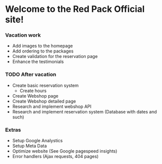# Welcome to the Red Pack Official site!

### Vacation work


* Add images to the homepage
* Add ordering to the packages
* Create validation for the reservation page
* Enhance the testimonials



### TODO After vacation

* Create basic reservation system
	- Create hours
* Create Webshop page
* Create Webshop detailed page
* Research and implement webshop API
* Research and implement reservation system (Database with dates and such)

### Extras

* Setup Google Analystics
* Setup Meta Data
* Optimize website (See Google pagespeed insights)
* Error handlers (Ajax requests, 404 pages)
